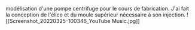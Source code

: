modélisation d'une pompe centrifuge pour le cours de fabrication. 
J'ai fait la conception de l'élice et du moule supérieur nécessaire à son injection. 
![[Screenshot_20220325-100346_YouTube Music.jpg]]